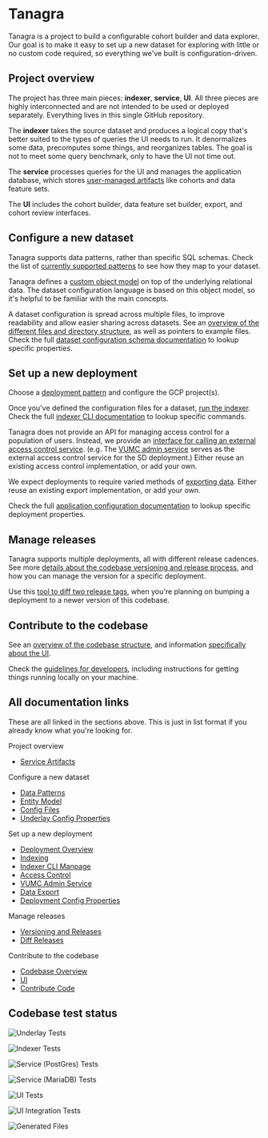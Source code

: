 # Tanagra

Tanagra is a project to build a configurable cohort builder and data explorer.
Our goal is to make it easy to set up a new dataset for exploring with little or no custom code required,
so everything we've built is configuration-driven.


## Project overview
The project has three main pieces: **indexer**, **service**, **UI**.
All three pieces are highly interconnected and are not intended to be used or deployed separately.
Everything lives in this single GitHub repository.

The **indexer** takes the source dataset and produces a logical copy that's better suited to the types
of queries the UI needs to run. It denormalizes some data, precomputes some things, and reorganizes
tables. The goal is not to meet some query benchmark, only to have the UI not time out.

The **service** processes queries for the UI and manages the application database, which stores [user-managed
artifacts](./docs/SERVICE_ARTIFACTS.md) like cohorts and data feature sets.

The **UI** includes the cohort builder, data feature set builder, export, and cohort review interfaces.


## Configure a new dataset
Tanagra supports data patterns, rather than specific SQL schemas.
Check the list of [currently supported patterns](./docs/DATA_PATTERNS.md) to see how they map to your dataset.

Tanagra defines a [custom object model](./docs/ENTITY_MODEL.md) on top of the underlying relational data.
The dataset configuration language is based on this object model, so it's helpful to be familiar with the main concepts.

A dataset configuration is spread across multiple files, to improve readability and allow easier sharing across datasets.
See an [overview of the different files and directory structure](./docs/CONFIG_FILES.md), as well as pointers to example files.
Check the full [dataset configuration schema documentation](./docs/generated/UNDERLAY_CONFIG.md) to lookup specific properties.


## Set up a new deployment
Choose a [deployment pattern](./docs/DEPLOYMENT_OVERVIEW.md) and configure the GCP project(s).

Once you've defined the configuration files for a dataset, [run the indexer](./docs/INDEXING.md).
Check the full [indexer CLI documentation](./docs/generated/indexer-cli/tanagra.adoc) to lookup specific commands.

Tanagra does not provide an API for managing access control for a population of users.
Instead, we provide an [interface for calling an external access control service](./docs/ACCESS_CONTROL.md).
(e.g. The [VUMC admin service](./docs/VUMC_ADMIN_SERVICE.md) serves as the external access control service for the SD deployment.)
Either reuse an existing access control implementation, or add your own.

We expect deployments to require varied methods of [exporting data](./docs/DATA_EXPORT.md).
Either reuse an existing export implementation, or add your own.

Check the full [application configuration documentation](./docs/generated/APPLICATION_CONFIG.md) to lookup specific 
deployment properties.


## Manage releases
Tanagra supports multiple deployments, all with different release cadences.
See more [details about the codebase versioning and release process](./docs/VERSIONING_AND_RELEASES.md), 
and how you can manage the version for a specific deployment.

Use this [tool to diff two release tags](./docs/DIFF_RELEASES.md), when you're planning on bumping a deployment to a 
newer version of this codebase.


## Contribute to the codebase
See an [overview of the codebase structure](./docs/CODEBASE_OVERVIEW.md),
and information [specifically about the UI](./docs/UI.md).

Check the [guidelines for developers](./docs/CONTRIBUTING.md), including instructions for getting things running 
locally on your machine.


## All documentation links
These are all linked in the sections above. This is just in list format if you already know what you're looking for.

Project overview
* [Service Artifacts](./docs/SERVICE_ARTIFACTS.md)

Configure a new dataset
* [Data Patterns](./docs/DATA_PATTERNS.md)
* [Entity Model](./docs/ENTITY_MODEL.md)
* [Config Files](./docs/CONFIG_FILES.md)
* [Underlay Config Properties](./docs/generated/UNDERLAY_CONFIG.md)

Set up a new deployment
* [Deployment Overview](./docs/DEPLOYMENT_OVERVIEW.md)
* [Indexing](./docs/INDEXING.md)
* [Indexer CLI Manpage](./docs/generated/indexer-cli/tanagra.adoc)
* [Access Control](./docs/ACCESS_CONTROL.md)
* [VUMC Admin Service](./docs/VUMC_ADMIN_SERVICE.md)
* [Data Export](./docs/DATA_EXPORT.md)
* [Deployment Config Properties](./docs/generated/APPLICATION_CONFIG.md)

Manage releases
* [Versioning and Releases](./docs/VERSIONING_AND_RELEASES.md)
* [Diff Releases](./docs/DIFF_RELEASES.md)

Contribute to the codebase
* [Codebase Overview](./docs/CODEBASE_OVERVIEW.md)
* [UI](./docs/UI.md)
* [Contribute Code](./docs/CONTRIBUTING.md)


## Codebase test status

![Underlay Tests](https://github.com/DataBiosphere/tanagra/actions/workflows/underlay-test.yaml/badge.svg?branch=main)

![Indexer Tests](https://github.com/DataBiosphere/tanagra/actions/workflows/indexer-test.yaml/badge.svg?branch=main)

![Service (PostGres) Tests](https://github.com/DataBiosphere/tanagra/actions/workflows/service-test-postgres.yaml/badge.svg?branch=main)

![Service (MariaDB) Tests](https://github.com/DataBiosphere/tanagra/actions/workflows/service-test-mariadb.yaml/badge.svg?branch=main)

![UI Tests](https://github.com/DataBiosphere/tanagra/actions/workflows/ui-test.yaml/badge.svg?branch=main)

![UI Integration Tests](https://github.com/DataBiosphere/tanagra/actions/workflows/ui-integration-test.yaml/badge.svg?branch=main)

![Generated Files](https://github.com/DataBiosphere/tanagra/actions/workflows/generated-files.yaml/badge.svg?branch=main)

